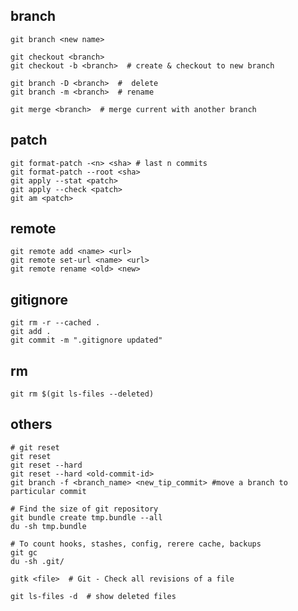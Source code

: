 branch
------

    git branch <new name>

    git checkout <branch>
    git checkout -b <branch>  # create & checkout to new branch

    git branch -D <branch>  #  delete
    git branch -m <branch>  # rename

    git merge <branch>  # merge current with another branch


patch
-----

    git format-patch -<n> <sha> # last n commits
    git format-patch --root <sha>
    git apply --stat <patch>
    git apply --check <patch>
    git am <patch>


remote
------

    git remote add <name> <url>
    git remote set-url <name> <url>
    git remote rename <old> <new>


gitignore
---------

    git rm -r --cached .
    git add .
    git commit -m ".gitignore updated"


rm
--

```
git rm $(git ls-files --deleted)
```


others
------

    # git reset
    git reset
    git reset --hard
    git reset --hard <old-commit-id>
    git branch -f <branch_name> <new_tip_commit> #move a branch to particular commit

    # Find the size of git repository
    git bundle create tmp.bundle --all
    du -sh tmp.bundle

    # To count hooks, stashes, config, rerere cache, backups
    git gc
    du -sh .git/

    gitk <file>  # Git - Check all revisions of a file

    git ls-files -d  # show deleted files
